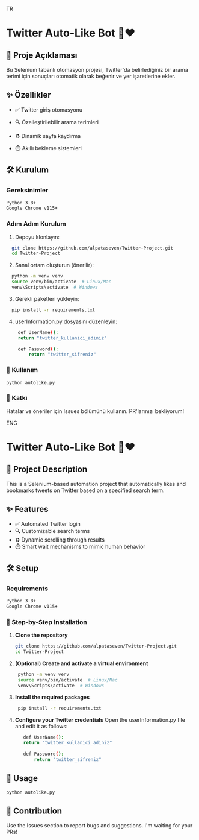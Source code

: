TR

# Twitter Auto-Like Bot 🤖❤️

## 📌 Proje Açıklaması

Bu Selenium tabanlı otomasyon projesi, Twitter'da belirlediğiniz bir arama terimi için sonuçları otomatik olarak beğenir ve yer işaretlerine ekler.

## ✨ Özellikler

- ✅ Twitter giriş otomasyonu

- 🔍 Özelleştirilebilir arama terimleri

- ♻️ Dinamik sayfa kaydırma

- ⏱️ Akıllı bekleme sistemleri

## 🛠️ Kurulum

### Gereksinimler

```bash
Python 3.8+
Google Chrome v115+
   ```

### Adım Adım Kurulum

1. Depoyu klonlayın:
  ```bash
    git clone https://github.com/alpataseven/Twitter-Project.git
    cd Twitter-Project
  ```
2. Sanal ortam oluşturun (önerilir):
  ```bash
    python -m venv venv
    source venv/bin/activate  # Linux/Mac
    venv\Scripts\activate  # Windows
  ```
3. Gerekli paketleri yükleyin:
  ```bash
    pip install -r requirements.txt
  ```
4. userInformation.py dosyasını düzenleyin:
     ```bash
      def UserName():
      return "twitter_kullanici_adiniz"
  
      def Password():
          return "twitter_sifreniz"
    ```
### 🚀 Kullanım

```bash
python autolike.py
```

### 🌟 Katkı

Hatalar ve öneriler için Issues bölümünü kullanın. PR'larınızı bekliyorum!

ENG

# Twitter Auto-Like Bot 🤖❤️

## 📌 Project Description

This is a Selenium-based automation project that automatically likes and bookmarks tweets on Twitter based on a specified search term.

## ✨ Features

- ✅ Automated Twitter login  
- 🔍 Customizable search terms  
- ♻️ Dynamic scrolling through results  
- ⏱️ Smart wait mechanisms to mimic human behavior  

## 🛠️ Setup

### Requirements

```bash
Python 3.8+
Google Chrome v115+
```

### 🔧 Step-by-Step Installation

1. **Clone the repository**
   ```bash
   git clone https://github.com/alpataseven/Twitter-Project.git
   cd Twitter-Project
   ```
2. **(Optional) Create and activate a virtual environment**
   ```bash
    python -m venv venv
    source venv/bin/activate  # Linux/Mac
    venv\Scripts\activate  # Windows
    ```
3. **Install the required packages**
   ```bash
    pip install -r requirements.txt
    ```
4. **Configure your Twitter credentials**
   Open the userInformation.py file and edit it as follows:
   ```bash
      def UserName():
      return "twitter_kullanici_adiniz"
  
      def Password():
          return "twitter_sifreniz"
   ```
## 🚀 Usage

```bash
python autolike.py
```

## 🌟 Contribution

Use the Issues section to report bugs and suggestions. I'm waiting for your PRs!
